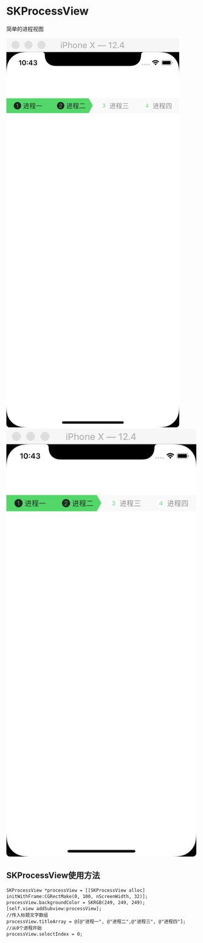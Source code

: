 # SKProcessView
简单的进程视图

![SKProcessView.png](https://github.com/honkerSK/SKProcessView/blob/master/SKProcessView.png)
<img src="https://github.com/honkerSK/SKProcessView/blob/master/SKProcessView.png" width="500" alt="SKProcessView"></img>

## SKProcessView使用方法


```
SKProcessView *processView = [[SKProcessView alloc] initWithFrame:CGRectMake(0, 100, nScreenWidth, 32)];
processView.backgroundColor = SKRGB(249, 249, 249);
[self.view addSubview:processView];
//传入标题文字数组
processView.titleArray = @[@"进程一", @"进程二",@"进程三", @"进程四"];
//从0个进程开始
processView.selectIndex = 0; 

```
